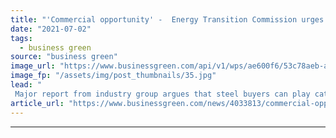 ```yaml
---
title: "'Commercial opportunity' -  Energy Transition Commission urges businesses to drive demand for low carbon steel"
date: "2021-07-02"
tags: 
  - business green
source: "business green"
image_url: "https://www.businessgreen.com/api/v1/wps/ae600f6/53c78aeb-ad4a-4dcb-b638-a23ea53a53a3/5/steel-plant-185x114.jpg"
image_fp: "/assets/img/post_thumbnails/35.jpg"
lead: "
 Major report from industry group argues that steel buyers can play catalysing role in accelerating growth of green steel market ..."
article_url: "https://www.businessgreen.com/news/4033813/commercial-opportunity-energy-transition-commission-urges-businesses-drive-demand-low-carbon-steel"
---
```


---
